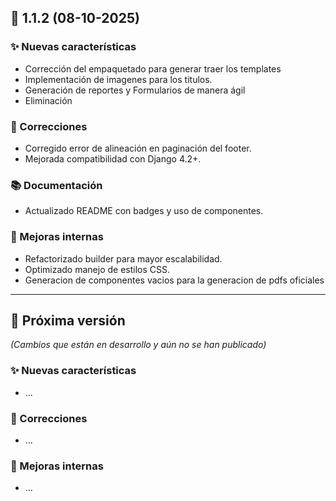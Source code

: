## 🎉 1.1.2 (08-10-2025)

### ✨ Nuevas características
- Corrección del empaquetado para generar traer los templates
- Implementación de imagenes para los titulos.
- Generación de reportes y Formularios de manera ágil
- Eliminación

### 🐛 Correcciones
- Corregido error de alineación en paginación del footer.
- Mejorada compatibilidad con Django 4.2+.

### 📚 Documentación
- Actualizado README con badges y uso de componentes.

### 🧹 Mejoras internas
- Refactorizado builder para mayor escalabilidad.
- Optimizado manejo de estilos CSS.
- Generacion de componentes vacios para la generacion de pdfs oficiales

---

## 🚀 Próxima versión

*(Cambios que están en desarrollo y aún no se han publicado)*

### ✨ Nuevas características
- ...

### 🐛 Correcciones
- ...

### 🧹 Mejoras internas
- ...